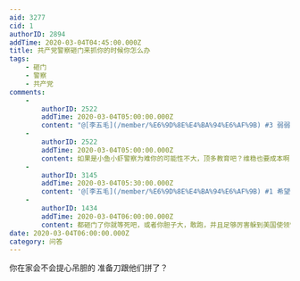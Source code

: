 ```yaml
---
aid: 3277
cid: 1
authorID: 2894
addTime: 2020-03-04T04:45:00.000Z
title: 共产党警察砸门来抓你的时候你怎么办
tags:
    - 砸门
    - 警察
    - 共产党
comments:
    -
        authorID: 2522
        addTime: 2020-03-04T05:00:00.000Z
        content: "@[李五毛](/member/%E6%9D%8E%E4%BA%94%E6%AF%9B) #3 弱弱的说一下感觉你最近有点暴躁\U0001F602。"
    -
        authorID: 2522
        addTime: 2020-03-04T05:00:00.000Z
        content: 如果是小鱼小虾警察为难你的可能性不大，顶多教育吧？维稳也要成本啊
    -
        authorID: 3145
        addTime: 2020-03-04T05:30:00.000Z
        content: '@[李五毛](/member/%E6%9D%8E%E4%BA%94%E6%AF%9B) #1 希望你的五毛身份可以保你平安。'
    -
        authorID: 1434
        addTime: 2020-03-04T06:00:00.000Z
        content: 都砸门了你就等死吧，或者你胆子大，敢跑，并且足够厉害躲到美国使领馆，如果所在地没有外国领馆，就等死吧。
date: 2020-03-04T06:00:00.000Z
category: 问答
---
```


你在家会不会提心吊胆的 准备刀跟他们拼了？
